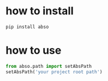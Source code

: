 # how to install 
`pip install abso`
# how to use
```python
from abso.path import setAbsPath
setAbsPath('your project root path')
```